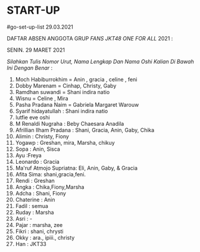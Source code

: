 # START-UP
#go-set-up-list 29.03.2021

DAFTAR ABSEN ANGGOTA GRUP *FANS JKT48 ONE FOR ALL* 2021 :

SENIN. 29 MARET 2021

_Silahkan Tulis Nomor Urut, Nama Lengkap Dan Nama Oshi Kalian Di Bawah Ini Dengan Benar_ :

01. Moch Habiburrokhim = Anin , gracia , celine , feni
02. Dobby Marenam = Cinhap, Christy, Gaby
03. Ramdhan suwandi = Shani indira natio
04. Wisnu = Celine , Mira
05. Pasha Pradana Naim = Gabriela Margaret Warouw
06. Syarif hidayatullah : Shani indira natio
07. lutfie eve oshi
08. M Renaldi Nugraha : Beby Chaesara Anadila
09. Afrillian Ilham Pradana : Shani, Gracia, Anin, Gaby, Chika
10. Alimin : Christy, Fiony
11. Yogawp : Greshan, mira, Marsha, chikuy
12. Sopa : Anin, Sisca
13. Ayu :Freya
14. Leonardo : Gracia
15. Ma'ruf Atmojo Supriatna: Eli, Anin, Gaby, & Gracia
16. Afita Sima: shani,gracia,feni.
17. Rendi : Greshan
18. Angka : Chika,Fiony,Marsha 
19. Adcha : Shani, Fiony
20. Chaterine : Anin
21. Fadil : semua
22. Ruday : Marsha
23. Asri : -
24. Pajar : marsha, zee
25. Fikri : shani, chrysti
26. Okky : ara., ipiii., christy
27. Han : JKT33
